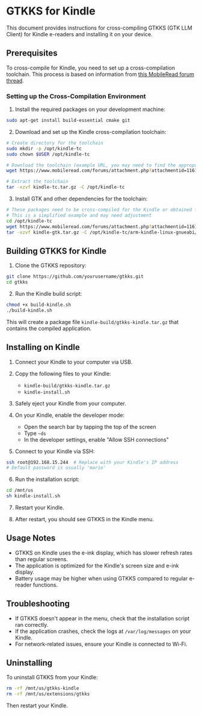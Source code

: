 # GTKKS for Kindle

This document provides instructions for cross-compiling GTKKS (GTK LLM Client) for Kindle e-readers and installing it on your device.

## Prerequisites

To cross-compile for Kindle, you need to set up a cross-compilation toolchain. This process is based on information from [this MobileRead forum thread](https://www.mobileread.com/forums/showthread.php?t=189372).

### Setting up the Cross-Compilation Environment

1. Install the required packages on your development machine:

```bash
sudo apt-get install build-essential cmake git
```

2. Download and set up the Kindle cross-compilation toolchain:

```bash
# Create directory for the toolchain
sudo mkdir -p /opt/kindle-tc
sudo chown $USER /opt/kindle-tc

# Download the toolchain (example URL, you may need to find the appropriate toolchain)
wget https://www.mobileread.com/forums/attachment.php?attachmentid=116175 -O kindle-tc.tar.gz

# Extract the toolchain
tar -xzvf kindle-tc.tar.gz -C /opt/kindle-tc
```

3. Install GTK and other dependencies for the toolchain:

```bash
# These packages need to be cross-compiled for the Kindle or obtained from Kindle firmware
# This is a simplified example and may need adjustment
cd /opt/kindle-tc
wget https://www.mobileread.com/forums/attachment.php?attachmentid=116176 -O kindle-gtk.tar.gz
tar -xzvf kindle-gtk.tar.gz -C /opt/kindle-tc/arm-kindle-linux-gnueabi/sysroot/usr
```

## Building GTKKS for Kindle

1. Clone the GTKKS repository:

```bash
git clone https://github.com/yourusername/gtkks.git
cd gtkks
```

2. Run the Kindle build script:

```bash
chmod +x build-kindle.sh
./build-kindle.sh
```

This will create a package file `kindle-build/gtkks-kindle.tar.gz` that contains the compiled application.

## Installing on Kindle

1. Connect your Kindle to your computer via USB.

2. Copy the following files to your Kindle:
   - `kindle-build/gtkks-kindle.tar.gz`
   - `kindle-install.sh`

3. Safely eject your Kindle from your computer.

4. On your Kindle, enable the developer mode:
   - Open the search bar by tapping the top of the screen
   - Type `~ds`
   - In the developer settings, enable "Allow SSH connections"

5. Connect to your Kindle via SSH:

```bash
ssh root@192.168.15.244  # Replace with your Kindle's IP address
# Default password is usually 'mario'
```

6. Run the installation script:

```bash
cd /mnt/us
sh kindle-install.sh
```

7. Restart your Kindle.

8. After restart, you should see GTKKS in the Kindle menu.

## Usage Notes

- GTKKS on Kindle uses the e-ink display, which has slower refresh rates than regular screens.
- The application is optimized for the Kindle's screen size and e-ink display.
- Battery usage may be higher when using GTKKS compared to regular e-reader functions.

## Troubleshooting

- If GTKKS doesn't appear in the menu, check that the installation script ran correctly.
- If the application crashes, check the logs at `/var/log/messages` on your Kindle.
- For network-related issues, ensure your Kindle is connected to Wi-Fi.

## Uninstalling

To uninstall GTKKS from your Kindle:

```bash
rm -rf /mnt/us/gtkks-kindle
rm -rf /mnt/us/extensions/gtkks
```

Then restart your Kindle. 